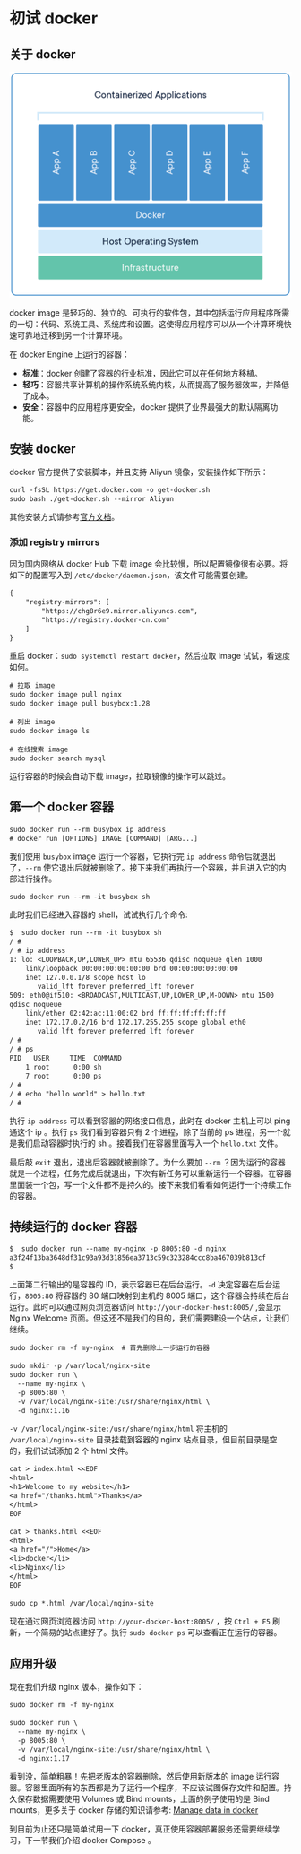 # 初试 docker

## 关于 docker

![about-docker](about-docker.png)

docker image 是轻巧的、独立的、可执行的软件包，其中包括运行应用程序所需的一切：代码、系统工具、系统库和设置。这使得应用程序可以从一个计算环境快速可靠地迁移到另一个计算环境。

在 docker Engine 上运行的容器：

* **标准**：docker 创建了容器的行业标准，因此它可以在任何地方移植。
* **轻巧**：容器共享计算机的操作系统系统内核，从而提高了服务器效率，并降低了成本。
* **安全**：容器中的应用程序更安全，docker 提供了业界最强大的默认隔离功能。

## 安装 docker

docker 官方提供了安装脚本，并且支持 Aliyun 镜像，安装操作如下所示：

``` shell
curl -fsSL https://get.docker.com -o get-docker.sh
sudo bash ./get-docker.sh --mirror Aliyun
```

其他安装方式请参考[官方文档][install docker on debian]。

### 添加 registry mirrors

因为国内网络从 docker Hub 下载 image 会比较慢，所以配置镜像很有必要。将如下的配置写入到 `/etc/docker/daemon.json`，该文件可能需要创建。

```
{
    "registry-mirrors": [
        "https://chg8r6e9.mirror.aliyuncs.com",
        "https://registry.docker-cn.com"
    ]
}
```

重启 docker：`sudo systemctl restart docker`，然后拉取 image 试试，看速度如何。

``` shell
# 拉取 image
sudo docker image pull nginx
sudo docker image pull busybox:1.28

# 列出 image
sudo docker image ls

# 在线搜索 image
sudo docker search mysql
```

运行容器的时候会自动下载 image，拉取镜像的操作可以跳过。

## 第一个 docker 容器

``` shell
sudo docker run --rm busybox ip address
# docker run [OPTIONS] IMAGE [COMMAND] [ARG...]
```

我们使用 `busybox` image 运行一个容器，它执行完 `ip address` 命令后就退出了，`--rm` 使它退出后就被删除了。接下来我们再执行一个容器，并且进入它的内部进行操作。

``` shell
sudo docker run --rm -it busybox sh
```

此时我们已经进入容器的 shell，试试执行几个命令:

``` shell-session
$  sudo docker run --rm -it busybox sh
/ # 
/ # ip address
1: lo: <LOOPBACK,UP,LOWER_UP> mtu 65536 qdisc noqueue qlen 1000
    link/loopback 00:00:00:00:00:00 brd 00:00:00:00:00:00
    inet 127.0.0.1/8 scope host lo
       valid_lft forever preferred_lft forever
509: eth0@if510: <BROADCAST,MULTICAST,UP,LOWER_UP,M-DOWN> mtu 1500 qdisc noqueue 
    link/ether 02:42:ac:11:00:02 brd ff:ff:ff:ff:ff:ff
    inet 172.17.0.2/16 brd 172.17.255.255 scope global eth0
       valid_lft forever preferred_lft forever
/ # 
/ # ps
PID   USER     TIME  COMMAND
    1 root      0:00 sh
    7 root      0:00 ps
/ # 
/ # echo "hello world" > hello.txt
/ # 
```

执行 `ip address` 可以看到容器的网络接口信息，此时在 docker 主机上可以 ping 通这个 ip 。执行 `ps` 我们看到容器只有 2 个进程，除了当前的 ps 进程，另一个就是我们启动容器时执行的 sh 。接着我们在容器里面写入一个 `hello.txt` 文件。

最后敲 `exit` 退出，退出后容器就被删除了。为什么要加 `--rm` ？因为运行的容器就是一个进程，任务完成后就退出，下次有新任务可以重新运行一个容器。在容器里面装一个包，写一个文件都不是持久的。接下来我们看看如何运行一个持续工作的容器。

## 持续运行的 docker 容器

``` shell-session
$  sudo docker run --name my-nginx -p 8005:80 -d nginx
a3f24f13ba3648df31c93a93d31856ea3713c59c323284ccc8ba467039b813cf
$  
```

上面第二行输出的是容器的 ID，表示容器已在后台运行。`-d` 决定容器在后台运行，`8005:80` 将容器的 80 端口映射到主机的 8005 端口，这个容器会持续在后台运行。此时可以通过网页浏览器访问 `http://your-docker-host:8005/` ,会显示 Nginx Welcome 页面。但这还不是我们的目的，我们需要建设一个站点，让我们继续。

``` shell
sudo docker rm -f my-nginx  # 首先删除上一步运行的容器

sudo mkdir -p /var/local/nginx-site
sudo docker run \
  --name my-nginx \
  -p 8005:80 \
  -v /var/local/nginx-site:/usr/share/nginx/html \
  -d nginx:1.16
```

`-v /var/local/nginx-site:/usr/share/nginx/html` 将主机的 `/var/local/nginx-site` 目录挂载到容器的 nginx 站点目录，但目前目录是空的，我们试试添加 2 个 html 文件。

``` shell
cat > index.html <<EOF
<html>
<h1>Welcome to my website</h1>
<a href="/thanks.html">Thanks</a> 
</html>
EOF

cat > thanks.html <<EOF
<html>
<a href="/">Home</a> 
<li>docker</li>
<li>Nginx</li>
</html>
EOF

sudo cp *.html /var/local/nginx-site
```

现在通过网页浏览器访问 `http://your-docker-host:8005/` ，按 `Ctrl + F5` 刷新，一个简易的站点建好了。执行 `sudo docker ps` 可以查看正在运行的容器。

## 应用升级

现在我们升级 nginx 版本，操作如下：

``` shell
sudo docker rm -f my-nginx

sudo docker run \
  --name my-nginx \
  -p 8005:80 \
  -v /var/local/nginx-site:/usr/share/nginx/html \
  -d nginx:1.17
```

看到没，简单粗暴！先把老版本的容器删除，然后使用新版本的 image 运行容器。容器里面所有的东西都是为了运行一个程序，不应该试图保存文件和配置。持久保存数据需要使用 Volumes 或 Bind mounts，上面的例子使用的是 Bind mounts，更多关于 docker 存储的知识请参考: [Manage data in docker][docker docs storage]

到目前为止还只是简单试用一下 docker，真正使用容器部署服务还需要继续学习，下一节我们介绍 docker Compose 。

[install docker on debian]: (https://docs.docker.com/install/linux/docker-ce/debian/)
[install docker on ubuntu]: (https://docs.docker.com/install/linux/docker-ce/ubuntu/)
[docker docs storage]: (https://docs.docker.com/storage/)